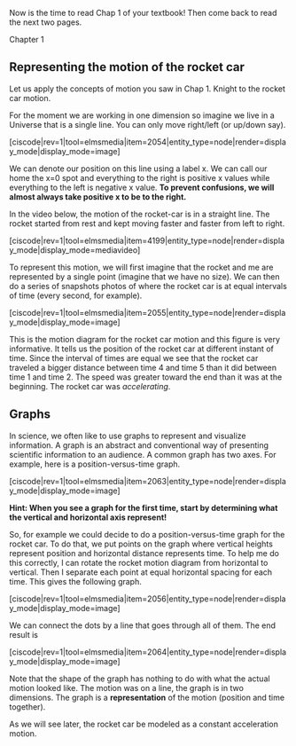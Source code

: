 Now is the time to read Chap 1 of your textbook! Then come back to read the next two pages. 

<stop-note title="Read Knight 4ed" icon="stopnoteicons:book-icon">
  <span slot="message">Chapter 1</span>
</stop-note>

## Representing the motion of the rocket car

Let us apply the concepts of motion you saw in Chap 1. Knight to the rocket car motion.

For the moment we are working in one dimension so imagine we live in a Universe that is a single line.  You can only move right/left \(or up/down say\).

[ciscode|rev=1|tool=elmsmedia|item=2054|entity_type=node|render=display_mode|display_mode=image]

We can denote our position on this line using a label <lrn-math>x</lrn-math>. We can call our home the <lrn-math>x=0</lrn-math> spot and everything to the right is positive <lrn-math>x</lrn-math> values while everything to the left is negative <lrn-math>x</lrn-math> value. **To prevent confusions, we will almost always take positive <lrn-math>x</lrn-math> to be to the right.**

In the video below, the motion of the rocket-car is in a straight line. The rocket started from rest and kept moving faster and faster from left to right. 

[ciscode|rev=1|tool=elmsmedia|item=4199|entity_type=node|render=display_mode|display_mode=mediavideo]

To represent this motion, we will first imagine that the rocket and me are represented by a single point \(imagine that we have no size\). We can then do a series of snapshots photos of where the rocket car is at equal intervals of time \(every second, for example\).

[ciscode|rev=1|tool=elmsmedia|item=2055|entity_type=node|render=display_mode|display_mode=image]

This is the motion diagram for the rocket car motion and this figure is very informative. It tells us the position of the rocket car at different instant of time. Since the interval of times are equal we see that the rocket car traveled a bigger distance between time 4 and time 5 than it did between time 1 and time 2. The speed was greater toward the end than it was at the beginning. The rocket car was _accelerating_.

## Graphs

In science, we often like to use graphs to represent and visualize information. A graph is an abstract and conventional way of presenting scientific information to an audience. A common graph has two axes. For example, here is a position-versus-time graph.

[ciscode|rev=1|tool=elmsmedia|item=2063|entity_type=node|render=display_mode|display_mode=image]

**Hint: When you see a graph for the first time, start by determining what the vertical and horizontal axis represent!**

So, for example we could decide to do a position-versus-time graph for the rocket car. To do that, we put points on the graph where vertical heights represent position and horizontal distance represents time. To help me do this correctly, I can rotate the rocket motion diagram from horizontal to vertical. Then I separate each point at equal horizontal spacing for each time. This gives the following graph.

[ciscode|rev=1|tool=elmsmedia|item=2056|entity_type=node|render=display_mode|display_mode=image]

We can connect the dots by a line that goes through all of them. The end result is

[ciscode|rev=1|tool=elmsmedia|item=2064|entity_type=node|render=display_mode|display_mode=image]

Note that the shape of the graph has nothing to do with what the actual motion looked like. The motion was on a line, the graph is in two dimensions. The graph is a **representation** of the motion \(position and time together\).

<lrndesign-sidenote label="Instructor Note" icon="bookmark" bg-color="#c2e5f2">
As we will see later, the rocket car be modeled as a constant acceleration motion. 
</lrndesign-sidenote>


